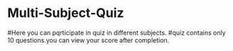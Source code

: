 # Multi-Subject-Quiz
#Here you can pqrticipate in quiz in different subjects.
#quiz contains only 10 questions.you can view your score after completion.
